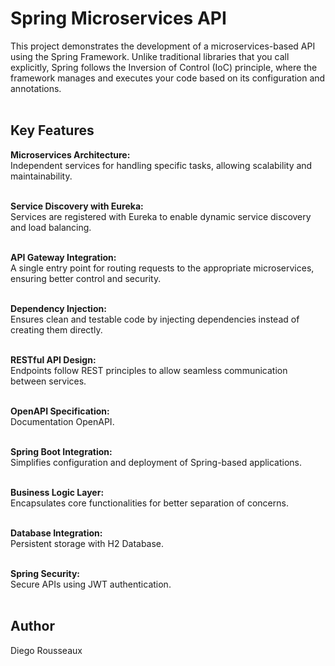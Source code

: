 # Spring Microservices API<br>
This project demonstrates the development of a microservices-based API using the Spring Framework. Unlike traditional libraries that you call explicitly, Spring follows the Inversion of Control (IoC) principle, where the framework manages and executes your code based on its configuration and annotations.<br><br>

## Key Features<br>
**Microservices Architecture:**<br>
Independent services for handling specific tasks, allowing scalability and maintainability.<br><br>

**Service Discovery with Eureka:**<br>
Services are registered with Eureka to enable dynamic service discovery and load balancing.<br><br>

**API Gateway Integration:**<br>
A single entry point for routing requests to the appropriate microservices, ensuring better control and security.<br><br>

**Dependency Injection:**<br>
Ensures clean and testable code by injecting dependencies instead of creating them directly.<br><br>

**RESTful API Design:**<br>
Endpoints follow REST principles to allow seamless communication between services.<br><br>

**OpenAPI Specification:**<br>
Documentation OpenAPI.<br><br>

**Spring Boot Integration:**<br>
Simplifies configuration and deployment of Spring-based applications.<br><br>

**Business Logic Layer:**<br>
Encapsulates core functionalities for better separation of concerns.<br><br>

**Database Integration:**<br>
Persistent storage with H2 Database.<br><br>

**Spring Security:**<br>
Secure APIs using JWT authentication.<br><br>

## Author<br>
Diego Rousseaux<br>
